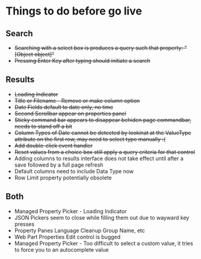 # Things to do before go live


## Search
* ~~Searching with a select box is produces a query such that property: "[Object object]"~~
* ~~Pressing Enter Key after typing should initiate a search~~

## Results
* ~~Loading Indicator~~
* ~~Title or Filename - Remove or make column option~~
* ~~Date Fields default to date only, no time~~
* ~~Second Scrollbar appear on properties panel~~
* ~~Sticky command bar appears to disappear behiden page commandbar, needs to stand off a bit~~
* ~~Column Types of Date cannot be detected by lookinat at the ValueType attribute on the first row, may need to select type manually :(~~
* ~~Add double-click event handler~~
* ~~Reset values from a choice box still apply a query criteria for that control~~
* Adding columns to results interface does not take effect until after a save followed by a full page refresh
* Default columns need to include Data Type now
* Row Limit property potentially obsolete

## Both

* Managed Property Picker - Loading Indicator
* JSON Pickers seem to close while filling them out due to wayward key presses
* Property Panes Language Cleanup Group Name, etc
* Web Part Properties Edit control is bugged
* Managed Property Picker - Too difficult to select a custom value, it tries to force you to an autocomplete value

